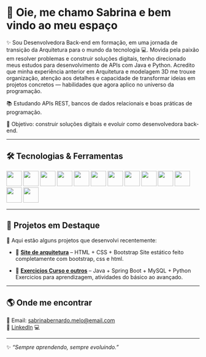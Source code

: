 # 👋 Oie, me chamo Sabrina e bem vindo ao meu espaço

✨ Sou Desenvolvedora Back-end em formação, em uma jornada de transição da Arquitetura para o mundo da tecnologia 💻. Movida pela paixão em resolver problemas e construir soluções digitais, tenho direcionado meus estudos para desenvolvimento de APIs com Java e Python. Acredito que minha experiência anterior em Arquitetura e modelagem 3D me trouxe organização, atenção aos detalhes e capacidade de transformar ideias em projetos concretos — habilidades que agora aplico no universo da programação.  

📚 Estudando APIs REST, bancos de dados relacionais e boas práticas de programação.  

🚀 Objetivo: construir soluções digitais e evoluir como desenvolvedora back-end.  

---

## 🛠️ Tecnologias & Ferramentas
<p align="left">
  <img src="https://cdn.jsdelivr.net/gh/devicons/devicon/icons/java/java-original.svg" width="40" height="40"/>
  <img src="https://cdn.jsdelivr.net/gh/devicons/devicon/icons/python/python-original.svg" width="40" height="40"/>
  <img src="https://cdn.jsdelivr.net/gh/devicons/devicon/icons/html5/html5-original.svg" width="40" height="40"/>
  <img src="https://cdn.jsdelivr.net/gh/devicons/devicon/icons/css3/css3-original.svg" width="40" height="40"/>
  
  <img src="https://cdn.jsdelivr.net/gh/devicons/devicon/icons/flask/flask-original.svg" width="40" height="40"/>
  <img src="https://cdn.jsdelivr.net/gh/devicons/devicon/icons/spring/spring-original.svg" width="40" height="40"/>
  
  <img src="https://cdn.jsdelivr.net/gh/devicons/devicon/icons/mysql/mysql-original.svg" width="40" height="40"/>
  <img src="https://cdn.jsdelivr.net/gh/devicons/devicon/icons/postgresql/postgresql-original.svg" width="40" height="40"/>
  
  <img src="https://cdn.jsdelivr.net/gh/devicons/devicon/icons/git/git-original.svg" width="40" height="40"/>
  <img src="https://cdn.jsdelivr.net/gh/devicons/devicon/icons/github/github-original.svg" width="40" height="40"/>
  
  <img src="https://cdn.jsdelivr.net/gh/devicons/devicon/icons/numpy/numpy-original.svg" width="40" height="40"/>
  <img src="https://cdn.jsdelivr.net/gh/devicons/devicon/icons/pandas/pandas-original.svg" width="40" height="40"/>
  <img src="https://cdn.jsdelivr.net/gh/devicons/devicon/icons/jupyter/jupyter-original.svg" width="40" height="40"/>

</p>


---

## 🚀 Projetos em Destaque
📌 Aqui estão alguns projetos que desenvolvi recentemente:  

- 🔹 [**Site de arquitetura**](https://github.com/SabriMelo/RD) – HTML + CSS + Bootstrap
  Site estático feito completamente com bootstrap, css e html.

- 🔹 [**Exercicios Curso e outros**](https://github.com/SabriMelo/Atividades-Curso) – Java + Spring Boot + MySQL + Python 
  Exercicios para aprendizagem, atividades do básico ao avançado. 

---

## 🌎 Onde me encontrar
📧 Email: sabrinabernardo.melo@email.com  
🔗 [LinkedIn](https://www.linkedin.com/in/sabrina-melo-a28b3018a)
💻 

---

✨ *“Sempre aprendendo, sempre evoluindo.”*


